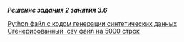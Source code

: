 ***Решение задания 2 занятия 3.6***


[Python файл с кодом генерации синтетических данных](https://github.com/Mahach22/1t_course/blob/c65db8ee518e73ffa94b78cf0b9523fe0e1cef85/3.6_task_2.py)
[Сгенерированный .csv файл на 5000 строк](https://github.com/Mahach22/1t_course/blob/4b997f4bc9b853e772870ac169c877444ee6da96/part-00000-884a40bd-f255-43bb-a8e8-286c74245250-c000.csv)
